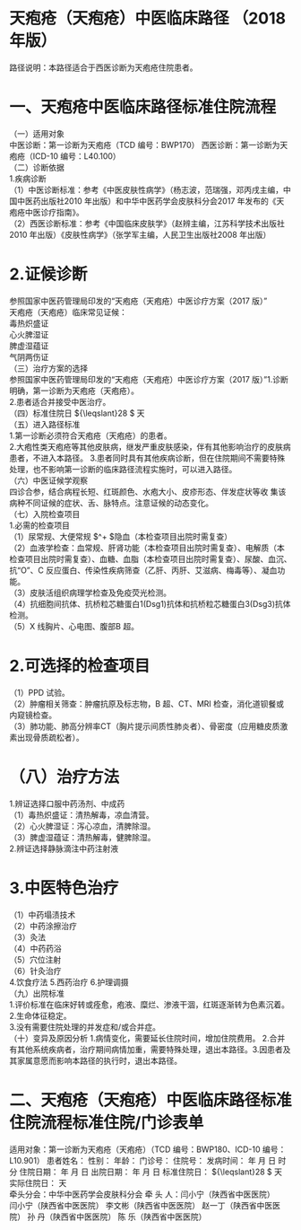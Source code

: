 # 天疱疮（天疱疮）中医临床路径 （2018 年版）  
路径说明：本路径适合于西医诊断为天疱疮住院患者。  
# 一、天疱疮中医临床路径标准住院流程  
（一）适用对象  
中医诊断：第一诊断为天疱疮（TCD 编号：BWP170） 西医诊断：第一诊断为天疱疮（ICD-10 编号：L40.100）  
（二）诊断依据  
1.疾病诊断  
（1）中医诊断标准：参考《中医皮肤性病学》（杨志波，范瑞强，邓丙戌主编，中国中医药出版社2010 年出版）和中华中医药学会皮肤科分会2017 年发布的《天疱疮中医诊疗指南》。  
（2）西医诊断标准：参考《中国临床皮肤学》（赵辨主编，江苏科学技术出版社2010 年出版）《皮肤性病学》（张学军主编，人民卫生出版社2008 年出版）  
# 2.证候诊断  
参照国家中医药管理局印发的“天疱疮（天疱疮）中医诊疗方案（2017 版）”  
天疱疮（天疱疮）临床常见证候：  
毒热炽盛证  
心火脾湿证  
脾虚湿蕴证  
气阴两伤证  
（三）治疗方案的选择  
参照国家中医药管理局印发的“天疱疮（天疱疮）中医诊疗方案（2017 版）”1.诊断明确，第一诊断为天疱疮（天疱疮）。  
2.患者适合并接受中医治疗。  
（四）标准住院日 ${\leqslant}28 $ 天  
（五）进入路径标准  
1.第一诊断必须符合天疱疮（天疱疮）的患者。  
2.大疱性类天疱疮等其他皮肤病，继发严重皮肤感染，伴有其他影响治疗的皮肤病患者，不进入本路径。 3.患者同时具有其他疾病诊断，但在住院期间不需要特殊处理，也不影响第一诊断的临床路径流程实施时，可以进入路径。  
（六）中医证候学观察  
四诊合参，结合病程长短、红斑颜色、水疱大小、皮疹形态、伴发症状等收 集该病种不同证候的症状、舌、脉特点。注意证候的动态变化。  
（七）入院检查项目  
1.必需的检查项目  
（1）尿常规、大便常规 $^+ $隐血（本检查项目出院时需复查）  
（2）血液学检查：血常规、肝肾功能（本检查项目出院时需复查）、电解质（本检查项目出院时需复查）、血糖、血脂（本检查项目出院时需复查）、尿酸、血沉、抗“O”、C 反应蛋白、传染性疾病筛查（乙肝、丙肝、艾滋病、梅毒等）、凝血功能。  
（3）皮肤活组织病理学检查及免疫荧光检测。  
（4）抗细胞间抗体、抗桥粒芯糖蛋白1(Dsg1)抗体和抗桥粒芯糖蛋白3(Dsg3)抗体检测。  
（5）X 线胸片、心电图、腹部B 超。  
# 2.可选择的检查项目  
（1）PPD 试验。  
（2）肿瘤相关筛查：肿瘤抗原及标志物，B 超、CT、MRI 检查，消化道钡餐或内窥镜检查。  
（3）肺功能、肺高分辨率CT（胸片提示间质性肺炎者）、骨密度（应用糖皮质激素出现骨质疏松者）。  
# （八）治疗方法  
1.辨证选择口服中药汤剂、中成药  
（1）毒热炽盛证：清热解毒，凉血清营。  
（2）心火脾湿证：泻心凉血，清脾除湿。  
（3）脾虚湿蕴证：清热解毒，健脾除湿。  
2.辨证选择静脉滴注中药注射液  
# 3.中医特色治疗  
（1）中药塌渍技术  
（2）中药涂擦治疗  
（3）灸法  
（4）中药药浴  
（5）穴位注射  
（6）针灸治疗  
4.饮食疗法 5.西药治疗  6.护理调摄  
（九）出院标准  
1.评价标准在临床好转或痊愈，疱液、糜烂、渗液干涸，红斑逐渐转为色素沉着。  
2.生命体征稳定。  
3.没有需要住院处理的并发症和/或合并症。  
（十）变异及原因分析 1.病情变化，需要延长住院时间，增加住院费用。 2.合并有其他系统疾病者，治疗期间病情加重，需要特殊处理，退出本路径。3.因患者及其家属意愿而影响本路径的执行时，退出本路径。  
# 二、天疱疮（天疱疮）中医临床路径标准住院流程标准住院/门诊表单  
适用对象：第一诊断为天疱疮（天疱疮）（TCD 编号：BWP180、ICD-10 编号：L10.901） 患者姓名：          性别：    年龄：    门诊号：         住院号：            发病时间：   年  月  日  时  分  住院日期：   年  月  日 出院日期：   年  月   日 标准住院日： ${\leqslant}28 $ 天               实际住院日：    天  
牵头分会：中华中医药学会皮肤科分会 牵 头 人：闫小宁（陕西省中医医院）  
闫小宁（陕西省中医医院） 李文彬（陕西省中医医院） 赵一丁（陕西省中医医院） 孙  丹（陕西省中医医院） 陈  乐（陕西省中医医院）  